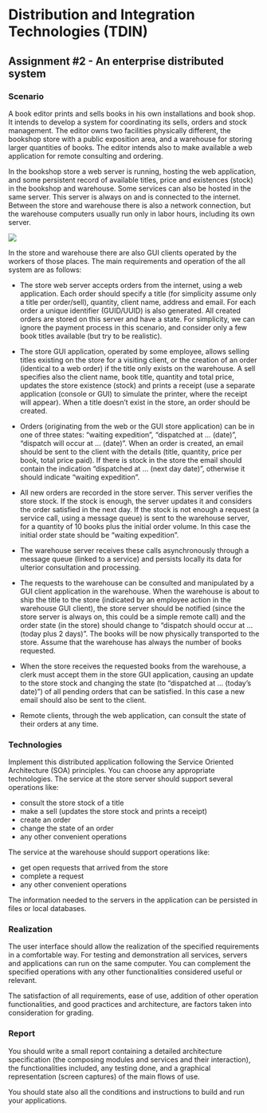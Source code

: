 # Distribution and Integration Technologies (TDIN)

## Assignment #2 - An enterprise distributed system

### Scenario

A book editor prints and sells books in his own installations and book shop. It intends to develop a system for coordinating its sells, orders and stock management. The editor owns two facilities physically different, the bookshop store with a public exposition area, and a warehouse for storing larger quantities of books. The editor intends also to make available a web application for remote consulting and ordering.

In the bookshop store a web server is running, hosting the web application, and some persistent record of available titles, price and existences (stock) in the bookshop and warehouse. Some services can also be hosted in the same server. This server is always on and is connected to the internet. Between the store and warehouse there is also a network connection, but the warehouse computers usually run only in labor hours, including its own server.

![](http://i.imgur.com/evH3apz.png)

In the store and warehouse there are also GUI clients operated by the workers of those places. The main requirements and operation of the all system are as follows:

* The store web server accepts orders from the internet, using a web application. Each order should specify a title (for simplicity assume only a title per order/sell), quantity, client name, address and email. For each order a unique identifier (GUID/UUID) is also generated. All created orders are stored on this server and have a state. For simplicity, we can ignore the payment process in this scenario, and consider only a few book titles available (but try to be realistic).

* The store GUI application, operated by some employee, allows selling titles existing on the store for a visiting client, or the creation of an order (identical to a web order) if the title only exists on the warehouse. A sell specifies also the client name, book title, quantity and total price, updates the store existence (stock) and prints a receipt (use a separate application (console or GUI) to simulate the printer, where the receipt will appear). When a title doesn’t exist in the store, an order should be created.

* Orders (originating from the web or the GUI store application) can be in one of three states: “waiting expedition”, “dispatched at … (date)”, “dispatch will occur at … (date)”. When an order is created, an email should be sent to the client with the details (title, quantity, price per book, total price paid). If there is stock in the store the email should contain the indication “dispatched at … (next day date)”, otherwise it should indicate “waiting expedition”.

* All new orders are recorded in the store server. This server verifies the store stock. If the stock is enough, the server updates it and considers the order satisfied in the next day. If the stock is not enough a request (a service call, using a message queue) is sent to the warehouse server, for a quantity of 10 books plus the initial order volume. In this case the initial order state should be “waiting expedition”.

* The warehouse server receives these calls asynchronously through a message queue (linked to a service) and persists locally its data for ulterior consultation and processing.

* The requests to the warehouse can be consulted and manipulated by a GUI client application in the warehouse. When the warehouse is about to ship the title to the store (indicated by an employee action in the warehouse GUI client), the store server should be notified (since the store server is always on, this could be a simple remote call) and the order state (in the store) should change to “dispatch should occur at … (today plus 2 days)”. The books will be now physically transported to the store. Assume that the warehouse has always the number of books requested.

* When the store receives the requested books from the warehouse, a clerk must accept them in the store GUI application, causing an update to the store stock and changing the state (to “dispatched at ... (today’s date)”) of all pending orders that can be satisfied. In this case a new email should also be sent to the client.

* Remote clients, through the web application, can consult the state of their orders at any time.

### Technologies

Implement this distributed application following the Service Oriented Architecture (SOA) principles. You can choose any appropriate technologies. The service at the store server should support several operations like:

* consult the store stock of a title
* make a sell (updates the store stock and prints a receipt)
* create an order
* change the state of an order
* any other convenient operations

The service at the warehouse should support operations like:

* get open requests that arrived from the store
* complete a request
* any other convenient operations

The information needed to the servers in the application can be persisted in files or local databases.

### Realization

The user interface should allow the realization of the specified requirements in a comfortable way. For testing and demonstration all services, servers and applications can run on the same computer. You can complement the specified operations with any other functionalities considered useful or relevant.

The satisfaction of all requirements, ease of use, addition of other operation functionalities, and good practices and architecture, are factors taken into consideration for grading.

### Report

You should write a small report containing a detailed architecture specification (the composing modules and services and their interaction), the functionalities included, any testing done, and a graphical representation (screen captures) of the main flows of use.

You should state also all the conditions and instructions to build and run your applications.